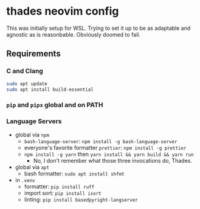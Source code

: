 # thades neovim config

This was initially setup for WSL. Trying to set it up to be as adaptable and agnostic as is reasonbable. Obviously
doomed to fail.

## Requirements

### C and Clang

```bash
sudo apt update
sudo apt install build-essential
```

### `pip` and `pipx` global and on PATH

### Language Servers

- global via `npm`
  - `bash-language-server`: `npm install -g bash-language-server`
  - everyone's favorite formatter `prettier`: `npm install -g prettier`
  - `npm install -g yarn` then `yarn install && yarn build && yarn run`
    - No, I don't remember what those three invocations do, Thades.
- global via `apt`
  - bash formatter: `sudo apt install shfmt`
- in `.venv`
  - formatter: `pip install ruff`
  - import sort: `pip install isort`
  - linting: `pip install basedpyright-langserver`
